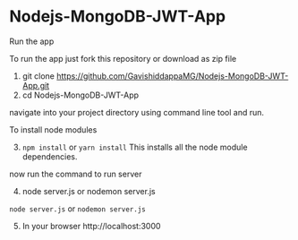 # Nodejs-MongoDB-JWT-App

Run the app

To run the app just fork this repository or download as zip file 

1) git clone https://github.com/GavishiddappaMG/Nodejs-MongoDB-JWT-App.git
2) cd Nodejs-MongoDB-JWT-App


navigate into your project directory using command line tool and run.

To install node modules 

3) `npm install` or `yarn install` This installs all the node module dependencies.

now run the command to run server

4) node server.js or nodemon server.js

`node server.js` or `nodemon server.js`


5) In your browser http://localhost:3000

